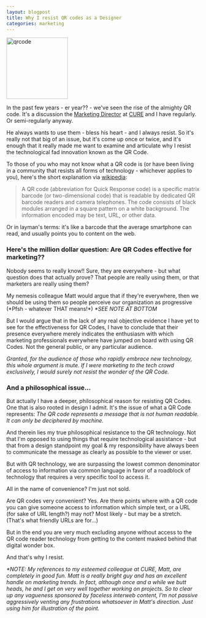 ```yaml
---
layout: blogpost
title: Why I resist QR codes as a Designer
categories: marketing
---
```


<a href="http://ow.ly/5kH78" target="_blank"><img src="http://qrcode.kaywa.com/img.php?s=12&d=http%3A%2F%2Fwww.youtube.com%2Fwatch%3Fv%3Dt1kApnsayeQ" alt="qrcode" width="160" class="left"  /></a>

<p>In the past few years - er year?? - we've seen the rise of the almighty QR code. It's a discussion the <a href="http://twitter.com/mattshandera">Marketing Director</a> at <a href="http://cure.org">CURE</a> and I have regularly. Or semi-regularly anyway.</p>

<p>He always wants to use them - bless his heart - and I always resist. So it's really not that big of an issue, but it's come up once or twice, and it's enough that it really made me want to examine and articulate why I resist the technological <span class="strikethrough">fad</span> innovation known as the QR Code.</p>

<p>To those of you who may not know what a QR code is (or have been living in a community that resists all forms of technology - whichever applies to you), here's the short explanation via <a href="http://en.wikipedia.org/wiki/QR_code">wikipedia</a>:</p>

<blockquote>
<p>A QR code (abbreviation for Quick Response code) is a specific matrix barcode (or two-dimensional code) that is readable by dedicated QR barcode readers and camera telephones. The code consists of black modules arranged in a square pattern on a white background. The information encoded may be text, URL, or other data.</p>
</blockquote>

<p>Or in layman's terms: it's like a barcode that the average smartphone can read, and usually points you to content on the web.</p>

<h3>Here's the million dollar question: Are QR Codes effective for marketing??</h3>

<p>Nobody seems to really know!! Sure, they are everywhere - but what question does that actually prove? That people are really using them, or that marketers are really using them?</p>

<p>My <span class="strikethrough">nemesis</span> colleague Matt would argue that if they're everywhere, then we should be using them so people perceive our organization as progressive (*Pfsh - whatever THAT means!*) <em>*SEE NOTE AT BOTTOM</em></p>

<p>But I would argue that in the lack of any real objective evidence I have yet to see for the effectiveness for QR Codes, I have to conclude that their presence everywhere merely indicates the enthusiasm with which marketing professionals everywhere have jumped on board with using QR Codes. Not the general public, or any particular audience.</p>

<p><em>Granted, for the audience of those who rapidly embrace new technology, this whole argument is mute. If I were marketing to the tech crowd exclusively, I would surely not resist the wonder of the QR Code.</em></p>

<h3>And a philosophical issue...</h3>

<p>But actually I have a deeper, philosophical reason for resisting QR Codes. One that is also rooted in design I admit. It's the issue of what a QR Code represents: <em>The QR code represents a message that is not human readable. It can only be deciphered by machine.</em></p>

<p>And therein lies my true philosophical resistance to the QR technology. Not that I'm opposed to using things that require technological assistance - but that from a design standpoint my goal & my responsibility have always been to communicate the message as clearly as possible to the viewer or user.</p>

<p>But with QR technology, we are surpassing the lowest common denominator of access to information via common language in favor of a roadblock of technology that requires a very specific tool to access it.</p>

<p>All in the name of convenience? I'm just not sold.</p>

<p>Are QR codes very convenient? Yes. Are there points where with a QR code you can give someone access to information which simple text, or a URL (for sake of URL length?) may not? Most likely - but may be a stretch. (That's what friendly URLs are for...)</p>

<p>But in the end you are very much excluding anyone without access to the QR code reader technology from getting to the content masked behind that digital wonder box.</p>

<p>And that's why I resist.</p>

<p><em>*NOTE: My references to my esteemed colleague at CURE, Matt, are completely in good fun. Matt is a really bright guy and has an excellent handle on marketing trends. In fact, although once and a while we butt heads, he and I get on very well together working on projects. So to clear up any vagueness sponsored by faceless interweb content, I'm not passive aggressively venting any frustrations whatsoever in Matt's direction. Just using him for illustration of the point.</em></p>